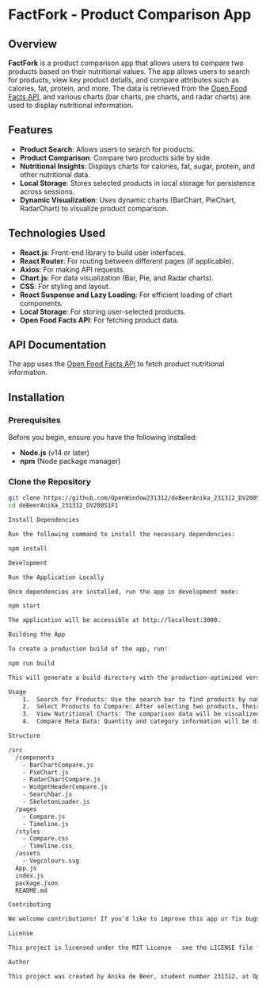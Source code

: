 # FactFork - Product Comparison App

## Overview

**FactFork** is a product comparison app that allows users to compare two products based on their nutritional values. The app allows users to search for products, view key product details, and compare attributes such as calories, fat, protein, and more. The data is retrieved from the [Open Food Facts API](https://world.openfoodfacts.org/), and various charts (bar charts, pie charts, and radar charts) are used to display nutritional information.

## Features

- **Product Search**: Allows users to search for products.
- **Product Comparison**: Compare two products side by side.
- **Nutritional Insights**: Displays charts for calories, fat, sugar, protein, and other nutritional data.
- **Local Storage**: Stores selected products in local storage for persistence across sessions.
- **Dynamic Visualization**: Uses dynamic charts (BarChart, PieChart, RadarChart) to visualize product comparison.

## Technologies Used

- **React.js**: Front-end library to build user interfaces.
- **React Router**: For routing between different pages (if applicable).
- **Axios**: For making API requests.
- **Chart.js**: For data visualization (Bar, Pie, and Radar charts).
- **CSS**: For styling and layout.
- **React Suspense and Lazy Loading**: For efficient loading of chart components.
- **Local Storage**: For storing user-selected products.
- **Open Food Facts API**: For fetching product data.

## API Documentation

The app uses the [Open Food Facts API](https://world.openfoodfacts.org/) to fetch product nutritional information.

## Installation

### Prerequisites

Before you begin, ensure you have the following installed:
- **Node.js** (v14 or later)
- **npm** (Node package manager)

### Clone the Repository

```bash
git clone https://github.com/OpenWindow231312/deBeerAnika_231312_DV200S1F1.git
cd deBeerAnika_231312_DV200S1F1

Install Dependencies

Run the following command to install the necessary dependencies:

npm install

Development

Run the Application Locally

Once dependencies are installed, run the app in development mode:

npm start

The application will be accessible at http://localhost:3000.

Building the App

To create a production build of the app, run:

npm run build

This will generate a build directory with the production-optimized version of your app.

Usage
	1.	Search for Products: Use the search bar to find products by name.
	2.	Select Products to Compare: After selecting two products, their nutritional information will be displayed side by side.
	3.	View Nutritional Charts: The comparison data will be visualized in bar charts, pie charts, and radar charts.
	4.	Compare Meta Data: Quantity and category information will be displayed for each product.

Structure

/src
  /components
    - BarChartCompare.js
    - PieChart.js
    - RadarChartCompare.js
    - WidgetHeaderCompare.js
    - Searchbar.js
    - SkeletonLoader.js
  /pages
    - Compare.js
    - Timeline.js
  /styles
    - Compare.css
    - Timeline.css
  /assets
    - Vegcolours.svg
  App.js
  index.js
  package.json
  README.md

Contributing

We welcome contributions! If you’d like to improve this app or fix bugs, please fork the repository and submit a pull request. Be sure to follow the project’s code of conduct and include detailed descriptions of any changes.

License

This project is licensed under the MIT License - see the LICENSE file for details.

Author

This project was created by Anika de Beer, student number 231312, at Open Window Institute.
